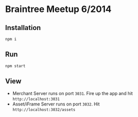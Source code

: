 Braintree Meetup 6/2014
=======================

## Installation
```
npm i
```

## Run
```
npm start
```

## View
- Merchant Server runs on port `3031`. Fire up the app and hit `http://localhost:3031`
- Asset/iFrame Server runs on port `3032`. Hit `http://localhost:3032/assets` 
